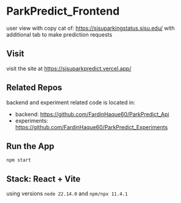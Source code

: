 # ParkPredict_Frontend
user view with copy cat of: https://sjsuparkingstatus.sjsu.edu/ with additional tab to make prediction requests

## Visit
visit the site at https://sjsuparkpredict.vercel.app/

## Related Repos
backend and experiment related code is located in:
- backend: https://github.com/FardinHaque60/ParkPredict_Api
- experiments: https://github.com/FardinHaque60/ParkPredict_Experiments

## Run the App
`npm start`

## Stack: React + Vite

using versions `node 22.14.0` and `npm/npx 11.4.1`
